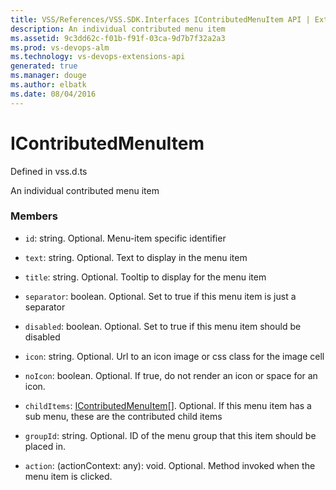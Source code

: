 ```yaml
---
title: VSS/References/VSS.SDK.Interfaces IContributedMenuItem API | Extensions for Visual Studio Team Services
description: An individual contributed menu item
ms.assetid: 9c3dd62c-f01b-f91f-03ca-9d7b7f32a2a3
ms.prod: vs-devops-alm
ms.technology: vs-devops-extensions-api
generated: true
ms.manager: douge
ms.author: elbatk
ms.date: 08/04/2016
---
```


# IContributedMenuItem

Defined in vss.d.ts


An individual contributed menu item 

### Members

* `id`: string. Optional. Menu-item specific identifier

* `text`: string. Optional. Text to display in the menu item

* `title`: string. Optional. Tooltip to display for the menu item

* `separator`: boolean. Optional. Set to true if this menu item is just a separator

* `disabled`: boolean. Optional. Set to true if this menu item should be disabled

* `icon`: string. Optional. Url to an icon image or css class for the image cell

* `noIcon`: boolean. Optional. If true, do not render an icon or space for an icon.

* `childItems`: [IContributedMenuItem](../../../VSS/References/VSS_SDK_Interfaces/IContributedMenuItem.md)[]. Optional. If this menu item has a sub menu, these are the contributed child items

* `groupId`: string. Optional. ID of the menu group that this item should be placed in.

* `action`: (actionContext: any): void. Optional. Method invoked when the menu item is clicked.

